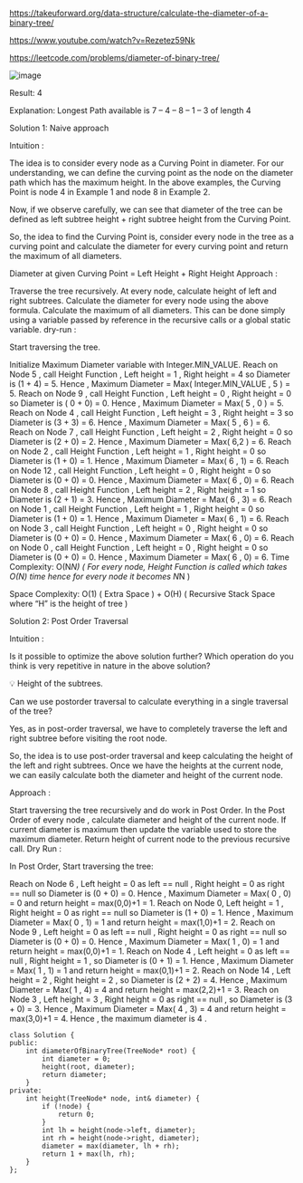 https://takeuforward.org/data-structure/calculate-the-diameter-of-a-binary-tree/

https://www.youtube.com/watch?v=Rezetez59Nk

https://leetcode.com/problems/diameter-of-binary-tree/

![image](https://user-images.githubusercontent.com/53824950/158066249-fb3b1968-194d-4a43-84df-f4c22f1d894c.png)


Result: 4

Explanation: Longest Path available is 7 – 4 – 8 – 1 – 3 of length 4

Solution 1: Naive approach

Intuition :

The idea is to consider every node as a Curving Point in diameter. For our understanding, we can define the curving point as the node on the diameter path which has the maximum height. In the above examples, the Curving Point is node 4 in Example 1 and node 8 in Example 2.

Now, if we observe carefully, we can see that diameter of the tree can be defined as left subtree height + right subtree height from the Curving Point.

So, the idea to find the Curving Point is, consider every node in the tree as a curving point and calculate the diameter for every curving point and return the maximum of all diameters.

Diameter at given Curving Point = Left Height + Right Height 
Approach : 

Traverse the tree recursively.
At every node, calculate height of left and right subtrees.
Calculate the diameter for every node using the above formula.
Calculate the maximum of all diameters. This can be done simply using a variable passed by reference in the recursive calls or a global static variable.
dry-run :


Start traversing the tree.

Initialize Maximum Diameter variable with Integer.MIN_VALUE.
Reach on Node 5 , call Height Function , Left height = 1 , Right height = 4 so Diameter is (1 + 4) = 5. Hence , Maximum Diameter = Max( Integer.MIN_VALUE , 5 ) = 5.
Reach on Node 9 , call Height Function , Left height = 0 , Right height = 0 so Diameter is ( 0 + 0) = 0. Hence , Maximum Diameter = Max( 5 , 0 ) = 5.
Reach on Node 4 , call Height Function , Left height = 3 , Right height = 3 so Diameter is (3 + 3) = 6. Hence , Maximum Diameter = Max( 5 , 6 ) = 6.
Reach on Node 7 , call Height Function , Left height = 2 , Right height = 0 so Diameter is (2 + 0) = 2. Hence , Maximum Diameter = Max( 6,2 ) = 6.
Reach on Node 2 , call Height Function , Left height = 1 , Right height = 0 so Diameter is (1 + 0) = 1. Hence , Maximum Diameter = Max( 6 , 1) = 6.
Reach on Node 12 , call Height Function , Left height = 0 , Right height = 0 so Diameter is (0 + 0) = 0. Hence , Maximum Diameter = Max( 6 , 0) = 6.
Reach on Node 8 , call Height Function , Left height = 2 , Right height = 1 so Diameter is (2 + 1) = 3. Hence , Maximum Diameter = Max( 6 , 3) = 6.
Reach on Node 1 , call Height Function , Left height = 1 , Right height = 0 so Diameter is (1 + 0) = 1. Hence , Maximum Diameter = Max( 6 , 1) = 6.
Reach on Node 3 , call Height Function , Left height = 0 , Right height = 0 so Diameter is (0 + 0) = 0. Hence , Maximum Diameter = Max( 6 , 0) = 6.
Reach on Node 0 , call Height Function , Left height = 0 , Right height = 0 so Diameter is (0 + 0) = 0. Hence , Maximum Diameter = Max( 6 , 0) = 6.
Time Complexity: O(N*N) ( For every node, Height Function is called which takes O(N) time hence for every node it becomes N*N ) 

Space Complexity: O(1) ( Extra Space ) + O(H) ( Recursive Stack Space where “H” is the height of tree )

Solution 2: Post Order Traversal

Intuition :

Is it possible to optimize the above solution further? Which operation do you think is very repetitive in nature in the above solution?

💡 Height of the subtrees.

Can we use postorder traversal to calculate everything in a single traversal of the tree?

Yes, as in post-order traversal, we have to completely traverse the left and right subtree before visiting the root node.

So, the idea is to use post-order traversal and keep calculating the height of the left and right subtrees. Once we have the heights at the current node, we can easily calculate both the diameter and height of the current node.

Approach : 

Start traversing the tree recursively and do work in Post Order.
In the Post Order of every node , calculate diameter and height of the current node.
If current diameter is maximum then update the variable used to store the maximum diameter.
Return height of current node to the previous recursive call.
Dry Run :

In Post Order, Start traversing the tree:


Reach on Node 6 , Left height = 0 as left == null , Right height = 0 as right == null so Diameter is (0 + 0) = 0. Hence , Maximum Diameter = Max( 0 , 0) = 0 and return height = max(0,0)+1 = 1.
Reach on Node 0, Left height = 1 , Right height = 0 as right == null so Diameter is (1 + 0) = 1. Hence , Maximum Diameter = Max( 0 , 1) = 1 and return height = max(1,0)+1 = 2.
Reach on Node 9 , Left height = 0 as left == null , Right height = 0 as right == null so Diameter is (0 + 0) = 0. Hence , Maximum Diameter = Max( 1 , 0) = 1 and return height = max(0,0)+1 = 1.
Reach on Node 4 , Left height = 0 as left == null , Right height = 1 , so Diameter is (0 + 1) = 1. Hence , Maximum Diameter = Max( 1 , 1) = 1 and return height = max(0,1)+1 = 2.
Reach on Node 14 , Left height = 2 , Right height = 2 , so Diameter is (2 + 2) = 4. Hence , Maximum Diameter = Max( 1 , 4) = 4 and return height = max(2,2)+1 = 3.
Reach on Node 3 , Left height = 3 , Right height = 0 as right == null , so Diameter is (3 + 0) = 3. Hence , Maximum Diameter = Max( 4 , 3) = 4 and return height = max(3,0)+1 = 4.
Hence , the maximum diameter is 4 .


```
class Solution {
public:
    int diameterOfBinaryTree(TreeNode* root) {
        int diameter = 0;
        height(root, diameter);
        return diameter;
    }
private:
    int height(TreeNode* node, int& diameter) {
        if (!node) {
            return 0;
        }
        int lh = height(node->left, diameter);
        int rh = height(node->right, diameter);
        diameter = max(diameter, lh + rh);
        return 1 + max(lh, rh);
    }
};
```
